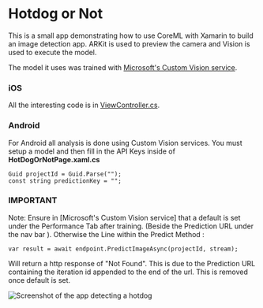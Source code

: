 # Hotdog or Not

This is a small app demonstrating how to use CoreML with Xamarin to build an image detection app. ARKit is used to preview the camera and Vision is used to execute the model.

The model it uses was trained with [Microsoft's Custom Vision service](https://www.customvision.ai).

### iOS
All the interesting code is in [ViewController.cs](HotDogOrNot/ViewController.cs).

### Android
For Android all analysis is done using Custom Vision services. You must setup a model and then fill in the API Keys inside of **HotDogOrNotPage.xaml.cs**

```
Guid projectId = Guid.Parse("");
const string predictionKey = "";
```
### IMPORTANT
Note: Ensure in [Microsoft's Custom Vision service] that a default is set under the Performance Tab after training. (Beside the Prediction URL under the nav bar ). Otherwise the Line within the Predict Method :
```
var result = await endpoint.PredictImageAsync(projectId, stream);  
```
Will return a http response of "Not Found". This is due to the Prediction URL containing the iteration id appended to the end of the url. This is removed once default is set.

![Screenshot of the app detecting a hotdog](Blog/Results.jpg)
